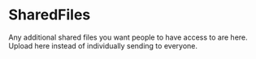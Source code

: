 # SharedFiles
Any additional shared files you want people to have access to are here. Upload here instead of individually sending to everyone.
